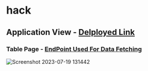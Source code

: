 # hack

## Application View - [Delployed Link](https://task-1-joinquery.netlify.app/)

### Table Page - [EndPoint Used For Data Fetching](https://hack1.onrender.com)

![Screenshot 2023-07-19 131442](https://github.com/ParbhatKataria1/hack/assets/113490540/ca6c0dfe-1018-4054-b5b3-405b1078a2d5)
